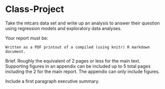 Class-Project
==============

Take the mtcars data set and write up an analysis to answer their question using regression models and exploratory data analyses.

Your report must be:

    Written as a PDF printout of a compiled (using knitr) R markdown document.
   
   Brief. Roughly the equivalent of 2 pages or less for the main text. Supporting figures in an appendix can be included up to 5 total pages including the 2 for the main report. The appendix can only include figures.
   
   Include a first paragraph executive summary.

